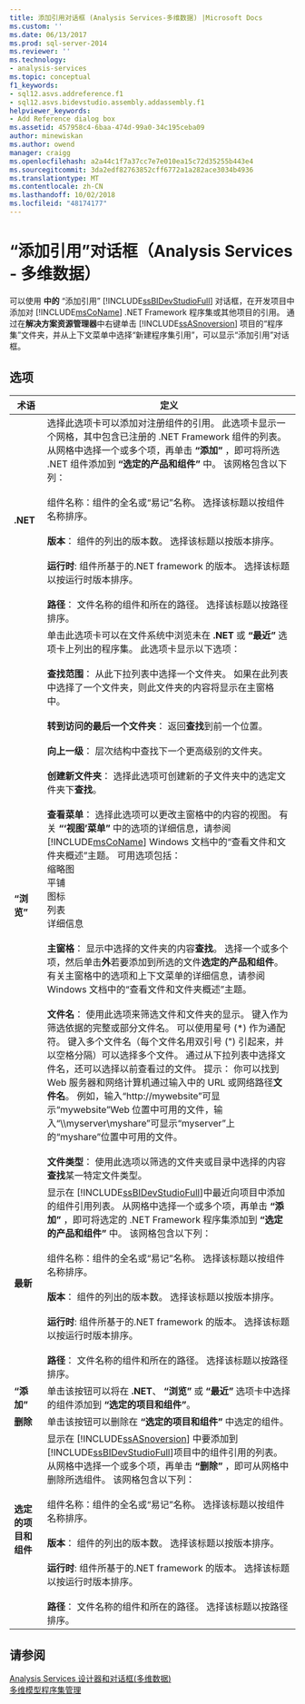 ```yaml
---
title: 添加引用对话框 (Analysis Services-多维数据) |Microsoft Docs
ms.custom: ''
ms.date: 06/13/2017
ms.prod: sql-server-2014
ms.reviewer: ''
ms.technology:
- analysis-services
ms.topic: conceptual
f1_keywords:
- sql12.asvs.addreference.f1
- sql12.asvs.bidevstudio.assembly.addassembly.f1
helpviewer_keywords:
- Add Reference dialog box
ms.assetid: 457958c4-6baa-474d-99a0-34c195ceba09
author: minewiskan
ms.author: owend
manager: craigg
ms.openlocfilehash: a2a44c1f7a37cc7e7e010ea15c72d35255b443e4
ms.sourcegitcommit: 3da2edf82763852cff6772a1a282ace3034b4936
ms.translationtype: MT
ms.contentlocale: zh-CN
ms.lasthandoff: 10/02/2018
ms.locfileid: "48174177"
---
```

# <a name="add-reference-dialog-box-analysis-services---multidimensional-data"></a>“添加引用”对话框（Analysis Services - 多维数据）
  可以使用 **中的** “添加引用” [!INCLUDE[ssBIDevStudioFull](../includes/ssbidevstudiofull-md.md)] 对话框，在开发项目中添加对 [!INCLUDE[msCoName](../includes/msconame-md.md)] .NET Framework 程序集或其他项目的引用。 通过在**解决方案资源管理器**中右键单击 [!INCLUDE[ssASnoversion](../includes/ssasnoversion-md.md)] 项目的“程序集”文件夹，并从上下文菜单中选择“新建程序集引用”，可以显示“添加引用”对话框。  
  
## <a name="options"></a>选项  
  
|术语|定义|  
|----------|----------------|  
|**.NET**|选择此选项卡可以添加对注册组件的引用。 此选项卡显示一个网格，其中包含已注册的 .NET Framework 组件的列表。 从网格中选择一个或多个项，再单击 **“添加”** ，即可将所选 .NET 组件添加到 **“选定的产品和组件”** 中。 该网格包含以下列：<br /><br /> 组件名称：组件的全名或“易记”名称。 选择该标题以按组件名称排序。<br /><br /> **版本**： 组件的列出的版本数。 选择该标题以按版本排序。<br /><br /> **运行时**: 组件所基于的.NET framework 的版本。 选择该标题以按运行时版本排序。<br /><br /> **路径**： 文件名称的组件和所在的路径。 选择该标题以按路径排序。|  
|**“浏览”**|单击此选项卡可以在文件系统中浏览未在 **.NET** 或 **“最近”** 选项卡上列出的程序集。 此选项卡显示以下选项：<br /><br /> **查找范围**： 从此下拉列表中选择一个文件夹。 如果在此列表中选择了一个文件夹，则此文件夹的内容将显示在主窗格中。<br /><br /> **转到访问的最后一个文件夹**： 返回**查找**到前一个位置。<br /><br /> **向上一级**： 层次结构中查找下一个更高级别的文件夹。<br /><br /> **创建新文件夹**： 选择此选项可创建新的子文件夹中的选定文件夹下**查找**。<br /><br /> **查看菜单**： 选择此选项可以更改主窗格中的内容的视图。  有关 **“‘视图’菜单”** 中的选项的详细信息，请参阅 [!INCLUDE[msCoName](../includes/msconame-md.md)] Windows 文档中的“查看文件和文件夹概述”主题。 可用选项包括：<br />缩略图<br />平铺<br />图标<br />列表<br />详细信息<br /><br /> **主窗格**： 显示中选择的文件夹的内容**查找**。 选择一个或多个项，然后单击**外**若要添加到所选的文件**选定的产品和组件**。 有关主窗格中的选项和上下文菜单的详细信息，请参阅 Windows 文档中的“查看文件和文件夹概述”主题。<br /><br /> **文件名**： 使用此选项来筛选文件和文件夹的显示。 键入作为筛选依据的完整或部分文件名。 可以使用星号 (\*) 作为通配符。 键入多个文件名（每个文件名用双引号 (") 引起来，并以空格分隔）可以选择多个文件。 通过从下拉列表中选择文件名，还可以选择以前查看过的文件。 提示： 你可以找到 Web 服务器和网络计算机通过输入中的 URL 或网络路径**文件名**。 例如，输入“http://mywebsite”可显示“mywebsite”Web 位置中可用的文件，输入“\\\myserver\myshare”可显示“myserver”上的“myshare”位置中可用的文件。<br /><br /> **文件类型**： 使用此选项以筛选的文件夹或目录中选择的内容**查找**某一特定文件类型。|  
|**最新**|显示在 [!INCLUDE[ssBIDevStudioFull](../includes/ssbidevstudiofull-md.md)]中最近向项目中添加的组件引用列表。 从网格中选择一个或多个项，再单击 **“添加”** ，即可将选定的 .NET Framework 程序集添加到 **“选定的产品和组件”** 中。 该网格包含以下列：<br /><br /> 组件名称：组件的全名或“易记”名称。 选择该标题以按组件名称排序。<br /><br /> **版本**： 组件的列出的版本数。 选择该标题以按版本排序。<br /><br /> **运行时**: 组件所基于的.NET framework 的版本。 选择该标题以按运行时版本排序。<br /><br /> **路径**： 文件名称的组件和所在的路径。 选择该标题以按路径排序。|  
|**“添加”**|单击该按钮可以将在 **.NET**、 **“浏览”** 或 **“最近”** 选项卡中选择的组件添加到 **“选定的项目和组件”**。|  
|**删除**|单击该按钮可以删除在 **“选定的项目和组件”** 中选定的组件。|  
|**选定的项目和组件**|显示在 [!INCLUDE[ssASnoversion](../includes/ssasnoversion-md.md)] 中要添加到 [!INCLUDE[ssBIDevStudioFull](../includes/ssbidevstudiofull-md.md)]项目中的组件引用的列表。 从网格中选择一个或多个项，再单击 **“删除”** ，即可从网格中删除所选组件。 该网格包含以下列：<br /><br /> 组件名称：组件的全名或“易记”名称。 选择该标题以按组件名称排序。<br /><br /> **版本**： 组件的列出的版本数。 选择该标题以按版本排序。<br /><br /> **运行时**: 组件所基于的.NET framework 的版本。 选择该标题以按运行时版本排序。<br /><br /> **路径**： 文件名称的组件和所在的路径。 选择该标题以按路径排序。|  
  
## <a name="see-also"></a>请参阅  
 [Analysis Services 设计器和对话框&#40;多维数据&#41;](analysis-services-designers-and-dialog-boxes-multidimensional-data.md)   
 [多维模型程序集管理](multidimensional-models/multidimensional-model-assemblies-management.md)  
  
  

